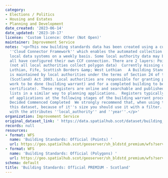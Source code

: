 ```yaml
---
category:
- Elections / Politics
- Housing and Estates
- Planning and Development
date_created: '2023-06-14'
date_updated: '2023-10-17'
license: 'Custom licence: Other (Not Open)'
maintainer: Improvement Service
notes: '<p>This new building standards data has been created using a custom built
  ''Cloud Connector Framework'' which enables the automated collection of data from
  local data systems on a weekly basis. Some local authority data may be missing until
  all have configured their own CCF connection. There are 2 layers: Points &amp; polygons
  (not all local authorities collect polygon data)  Currently missing data from East
  Lothian, Fife, Scottish Borders &amp; West Lothian   A Building Standards Register
  is maintained by local authorities under the terms of Section 24 of the Building
  (Scotland) Act 2003. Local authorities are responsible for granting permission for
  work to be done (building warrant) and for a completed building to be occupied (completion
  certificate). These registers are online and searchable and published as weekly
  lists in a similar way to planning applications.  Registers typically contain details
  of applications at the following stages of the building warrant process:  Received
  Decided Commenced Completed  We strongly recommend that, when using the WFS for
  this dataset, because of it''s size you should use it with a filter. For example
  with the attributes ''local_authority'' and ''year''.</p>'
organization: Improvement Service
original_dataset_link: ' https://data.spatialhub.scot/dataset/building_standards_official_premium-is'
records: null
resources:
- format: WFS
  name: 'Building Standards: Official (Points) '
  url: https://geo.spatialhub.scot/geoserver/sh_bldstd_premium/wfs?service=wfs&typeName=sh_bldstd_premium:pub_bldstdpnt_premium
- format: WFS
  name: 'Building Standards: Official (Polygons) '
  url: https://geo.spatialhub.scot/geoserver/sh_bldstd_premium/wfs?service=wfs&typeName=sh_bldstd_premium:pub_bldstdpol_premium
schema: default
title: 'Building Standards: Official PREMIUM - Scotland'
---
```

